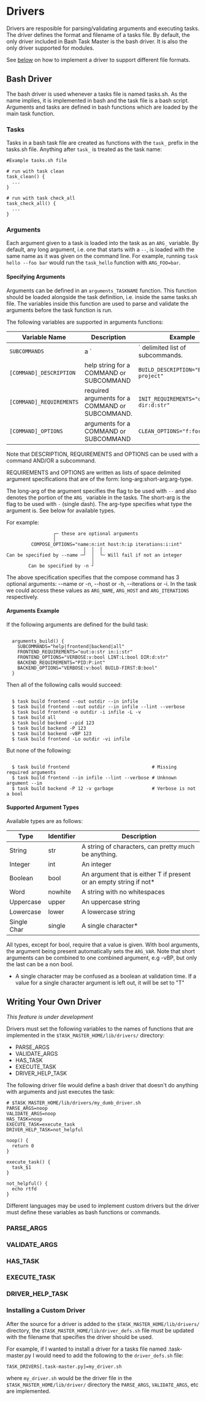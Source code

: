 # Drivers

Drivers are resposible for parsing/validating arguments and executing tasks.
The driver defines the format and filename of a tasks file.
By default, the only driver included in Bash Task Master is the bash driver.
It is also the only driver supported for modules.

See [below](#writing-your-own-driver) on how to implement a driver to support different file formats.




## Bash Driver

The bash driver is used whenever a tasks file is named tasks.sh.
As the name implies, it is implemented in bash and the task file is a bash script.
Arguments and tasks are defined in bash functions which are loaded by the main task function.


### Tasks

Tasks in a bash task file are created as functions with the `task_` prefix in the tasks.sh file.
Anything after `task_` is treated as the task name:

```
#Example tasks.sh file

# run with task clean
task_clean() {
  ...
}

# run with task check_all
task_check_all() {
  ...
}
```

### Arguments

Each argument given to a task is loaded into the task as an `ARG_` variable.
By default, any long argument, i.e. one that starts with a `--`, is loaded with the same name as it was given on the command line.
For example, running `task hello --foo bar` would run the `task_hello` function with `ARG_FOO=bar`.





#### Specifying Arguments

Arguments can be defined in an `arguments_TASKNAME` function.
This function should be loaded alongside the task definition, i.e. inside the same tasks.sh file.
The variables inside this function are used to parse and validate the arguments before the task function is run.

The following variables are supported in arguments functions:

| Variable Name | Description | Example |
|---------------|-------------|---------|
| `SUBCOMMANDS` | a `|` delimited list of subcommands. | `SUBCOMMANDS="sign|clean|init"` |
| `[COMMAND]_DESCRIPTION` | help string for a COMMAND or SUBCOMMAND | `BUILD_DESCRIPTION="Build the project"` |
| `[COMMAND]_REQUIREMENTS` | required arguments for a COMMAND or SUBCOMMAND. | `INIT_REQUIREMENTS="out:o:str dir:d:str"` |
| `[COMMAND]_OPTIONS` | arguments for a COMMAND or SUBCOMMAND | `CLEAN_OPTIONS="f:force:bool"` |

Note that DESCRIPTION, REQUIREMENTS and OPTIONS can be used with a command AND/OR a subcommand.

REQUIREMENTS and OPTIONS are written as lists of space delimited argument specifications that are of the form: long-arg:short-arg:arg-type.

The long-arg of the argument specifies the flag to be used with `--` and also denotes the portion of the `ARG_` variable in the tasks.
The short-arg is the flag to be used with `-` (single dash).
The arg-type specifies what type the argument is. See below for available types.

For example:

```
                 ┌─ these are optional arguments
                 │
         COMPOSE_OPTIONS="name:n:int host:h:ip iterations:i:int"
                            │  │  │
Can be specified by --name ─┘  │  └─ Will fail if not an integer
                               │
        Can be specified by -n ┘

```

The above specification specifies that the compose command has 3 optional arguments: --name or -n, --host or -h, --iterations or -i.
In the task we could access these values as `ARG_NAME`, `ARG_HOST` and `ARG_ITERATIONS` respectively.



#### Arguments Example

If the following arguments are defined for the build task:

```

  arguments_build() {
    SUBCOMMANDS="help|frontend|backend|all"
    FRONTEND_REQUIREMENTS="out:o:str in:i:str"
    FRONTEND_OPTIONS="VERBOSE:v:bool LINT:L:bool DIR:d:str"
    BACKEND_REQUIREMENTS="PID:P:int"
    BACKEND_OPTIONS="VERBOSE:v:bool BUILD-FIRST:B:bool"
  }

```

Then all of the following calls would succeed:

```

  $ task build frontend --out outdir --in infile
  $ task build frontend --out outdir --in infile --lint --verbose
  $ task build frontend -o outdir -i infile -L -v
  $ task build all
  $ task build backend --pid 123
  $ task build backend -P 123
  $ task build backend -vBP 123
  $ task build frontend -Lo outdir -vi infile

```

But none of the following:

```

  $ task build frontend                              # Missing required arguments
  $ task build frontend --in infile --lint --verbose # Unknown argument --in
  $ task build backend -P 12 -v garbage              # Verbose is not a bool

```

#### Supported Argument Types

Available types are as follows:

|  Type         | Identifier | Description |
|  ----         | ---------- | ----------- |
|  String       | str        | A string of characters, can pretty much be anything. |
|  Integer      | int        | An integer |
|  Boolean      | bool       | An argument that is either T if present or an empty string if not* |
|  Word         | nowhite    | A string with no whitespaces |
|  Uppercase    | upper      | An uppercase string |
|  Lowercase    | lower      | A lowercase string |
|  Single Char  | single     | A single character* |

All types, except for bool, require that a value is given.
With bool arguments, the argument being present automatically sets the `ARG_VAR`.
Note that short arguments can be combined to one combined argument, e.g -vBP, but only the last can be a non bool.

* A single character may be confused as a boolean at validation time.
If a value for a single character argument is left out, it will be set to "T"


## Writing Your Own Driver

*This feature is under development*

Drivers must set the following variables to the names of functions that are implemented in the `$TASK_MASTER_HOME/lib/drivers/` directory:

* PARSE_ARGS
* VALIDATE_ARGS
* HAS_TASK
* EXECUTE_TASK
* DRIVER_HELP_TASK

The following driver file would define a bash driver that doesn't do anything with arguments and just executes the task:

```
# $TASK_MASTER_HOME/lib/drivers/my_dumb_driver.sh
PARSE_ARGS=noop
VALIDATE_ARGS=noop
HAS_TASK=noop
EXECUTE_TASK=execute_task
DRIVER_HELP_TASK=not_helpful

noop() {
  return 0
}

execute_task() {
  task_$1
}

not_helpful() {
  echo rtfd
}

```

Different languages may be used to implement custom drivers but the driver must define these variables as bash functions or commands.

### PARSE_ARGS

### VALIDATE_ARGS

### HAS_TASK

### EXECUTE_TASK

### DRIVER_HELP_TASK

### Installing a Custom Driver

After the source for a driver is added to the `$TASK_MASTER_HOME/lib/drivers/` directory, the `$TASK_MASTER_HOME/lib/driver_defs.sh` file must be updated with the filename that specifies the driver should be used.

For example, if I wanted to install a driver for a tasks file named .task-master.py I would need to add the following to the `driver_defs.sh` file:

```
TASK_DRIVERS[.task-master.py]=my_driver.sh
```

where `my_driver.sh` would be the driver file in the `$TASK_MASTER_HOME/lib/driver/` directory the `PARSE_ARGS`, `VALIDATE_ARGS`, etc are implemented.
